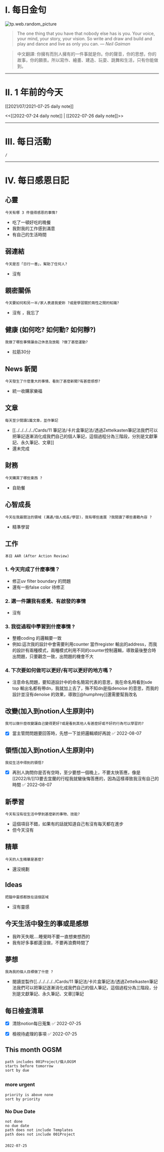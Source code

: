 # I. 每日金句
![tp.web.random_picture](https://images.unsplash.com/photo-1657214058650-31cc8400713b?crop=entropy&cs=tinysrgb&fit=crop&fm=jpg&h=1080&ixid=MnwxfDB8MXxyYW5kb218MHx8fHx8fHx8MTY1ODcwOTQxNw&ixlib=rb-1.2.1&q=80&w=1920) <br>
> The one thing that you have that nobody else has is you. Your voice, your mind, your story, your vision. So write and draw and build and play and dance and live as only you can.
> — <cite>Neil Gaiman</cite>

>中文翻譯:
>你擁有而別人擁有的一件事就是你。你的聲音，你的思想，你的故事，你的願景。所以寫作、繪畫、建造、玩耍、跳舞和生活，只有你能做到。
---

# II. 1 年前的今天
[[2021/07/2021-07-25 daily note]]

<<[[2022-07-24 daily note]] | [[2022-07-26 daily note]]>>

---
# III. 每日活動
```ActivityHistory
/

```

---
# IV. 每日感恩日記
## 心靈
```note-brown
今天有哪 3 件值得感恩的事情?
```
- 吃了一頓好吃的晚餐
- 我對我的工作感到滿意
- 有自己的生活時間

## 弱連結
```note-brown
今天是否「日行一善」，幫助了任何人?
```
- 沒有

## 親密關係
```note-brown
今天要如何和另一半/家人表達我愛妳 ?或是學習關於兩性之間的知識?
```
- 沒有 ，我忘了

## 健康 (如何吃? 如何動? 如何靜?)
```note-brown
我做了哪些事情讓自己休息及放鬆 ?做了甚麼運動?
```
- 拉筋30分

## News 新聞
```note-brown
今天發生了什麼重大的事情、看到了甚麼新聞?有甚麼感想?
```
- 統一收購家樂福

## 文章
```note-brown
每天至少閱讀1篇文章，並作筆記
```
- [[../../../../../Cards/11 筆記法/卡片盒筆記法/透過Zettelkasten筆記法我們可以把筆記逐漸消化成我們自己的個人筆記，這個過程分為三階段，分別是文獻筆記、永久筆記、文章]]
- 還未完成

## 財務
```note-brown
今天購買了哪些東西 ?
```
- 自助餐

## 心智成長
```note-brown
今天在我最關注的領域 (溝通/個人成長/學習)，我有哪些進展 ?我閱讀了哪些書籍內容 ?
```
- 精準學習

## 工作
```note-brown
本日 AAR (After Action Review)
```

### 1. 今天完成了什麼事情？ 
- 修正uv filter boundary 的問題
- 還有一些false color 待修正

### 2. 選一件讓我有感覺、有啟發的事情 
- 沒有

### 3. 我從過程中學習到什麼事情 ? 
- 整體coding 的邏輯要一致
- 例如:這次我的設計中會需要利用counter 當作register 輸出的address，而我的設計有兩種模式，兩種模式利用不同的counter控制邏輯，導致最後整合時出問題，只要觀念一致，出問題的機會不大

### 4. 下次要如何做可以更好/有可以更好的地方嗎？
- 注意命名問題，要知道設計中的命名簡寫代表的意思，我在命名時看到sde top 輸出名都有帶dn，我就加上去了，殊不知dn是指denoise 的意思，而我的設計並沒有denoise 的效果，導致[[@humphrey]]還需要幫我改名

## 改變(加入到notion人生原則中)
```note-brown
我可以做什麼改變讓自己變得更好?或是看到其他人有甚麼好或不好的行為可以學習的?
```
- [x] 當主管問問題要回答時，先想一下並把邏輯順好再說 ✅ 2022-08-07

## 領悟(加入到notion人生原則中)
```note-brown
我從生活中得到的領悟?
```
- [x] 再別人詢問你是否有空時，至少要想一個晚上，不要太快答應，像是[[2022/8/]]13要去宜蘭的行程我就蠻後悔答應的，因為這樣導致我沒有自己的時間 ✅ 2022-08-07

## 新學習
```note-brown
今天有沒有從生活中學到甚麼新的事物、技能?
```
- 這個項目不錯，如果有的話就知道自己有沒有每天都在進步
- 但今天沒有


## 精華
```note-brown
今天的人生精華是甚麼?
```
- 還沒規劃

## Ideas
```note-brown
把腦中靈感都放在這個區域
```
- 沒有靈感

## 今天生活中發生的事或是感想
- 我昨天失眠....睡覺時不要一直想東想西的
- 我有好多事都還沒做，不要再浪費時間了

## 夢想
```note-brown
我為我的個人目標做了什麼 ?
```
- 閱讀並製作[[../../../../../Cards/11 筆記法/卡片盒筆記法/透過Zettelkasten筆記法我們可以把筆記逐漸消化成我們自己的個人筆記，這個過程分為三階段，分別是文獻筆記、永久筆記、文章]]筆記

## 每日檢查清單
- [x] 清除notion每日蒐集 ✅ 2022-07-25
- [x] 檢視待處理的事項 ✅ 2022-07-25
 

## This month OGSM 
```
path includes 001Project/個人OGSM
starts before tomorrow
sort by due
```

##  
### more urgent
```
priority is above none
sort by priority
```
### No Due Date
```
not done
no due date
path does not include Templates
path does not include 001Project
```

### 

```
2022-07-25
```

